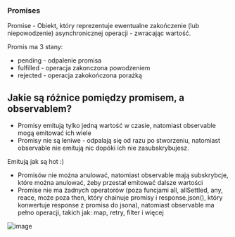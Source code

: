 ### Promises

Promise - Obiekt, który reprezentuje ewentualne zakończenie (lub niepowodzenie) asynchronicznej operacji - zwracając wartość.

Promis ma 3 stany:
- pending - odpalenie promisa
- fulfilled - operacja zakonczona powodzeniem
- rejected - operacja zakokończona porażką 


## Jakie są różnice pomiędzy promisem, a observablem?
- Promisy emitują tylko jedną wartość w czasie, natomiast observable mogą emitować ich wiele
- Promisy nie są leniwe - odpalają się od razu po stworzeniu, natomiast observable nie emitują nic dopóki ich nie zasubskrybujesz.

Emitują jak są hot :) 

- Promisów nie można anulować, natomiast observable mają subskrybcje, które można anulować, żeby przestał emitować dalsze wartości
- Promise nie ma żadnych operatorów (poza funcjami all, allSettled, any, reace, może poza then, który chainuje promisy i  response.json(), który konwertuje response z promisa do jsona), natomiast 
observable ma pełno operacji, takich jak: map, retry, filter i więcej

![image](https://user-images.githubusercontent.com/47832176/212471194-b703991f-4d9c-429e-afe5-58084007547e.png)
